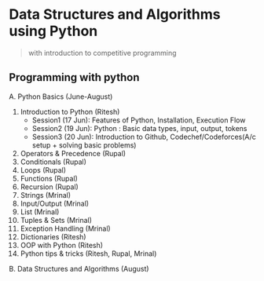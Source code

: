 # Data Structures and Algorithms using Python
> with introduction to competitive programming
## Programming with python

A. Python Basics (June-August)
  1. Introduction to Python (Ritesh)
      - Session1 (17 Jun): Features of Python, Installation, Execution Flow
      - Session2 (19 Jun): Python : Basic data types, input, output, tokens
      - Session3 (20 Jun): Introduction to Github, Codechef/Codeforces(A/c setup + solving basic problems)
  2. Operators & Precedence (Rupal)
  3. Conditionals (Rupal)
  4. Loops (Rupal)
  5. Functions (Rupal)
  6. Recursion (Rupal)
  7. Strings (Mrinal)
  8. Input/Output (Mrinal)
  9. List (Mrinal)
  10. Tuples & Sets (Mrinal)
  11. Exception Handling (Mrinal)
  12. Dictionaries (Ritesh)
  13. OOP with Python (Ritesh)
  14. Python tips & tricks (Ritesh, Rupal, Mrinal)
 
B. Data Structures and Algorithms (August)
